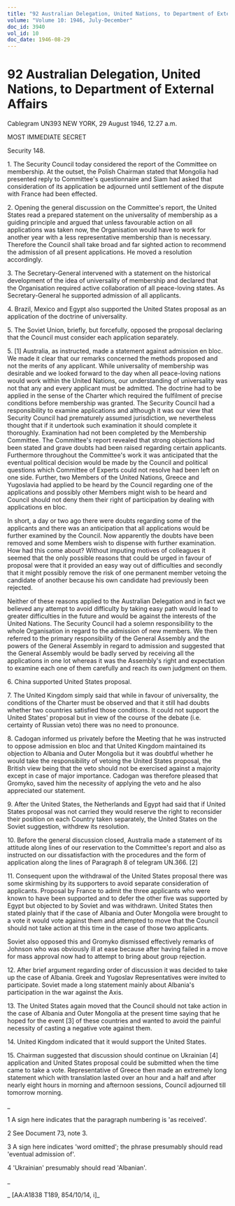 ```yaml
---
title: "92 Australian Delegation, United Nations, to Department of External Affairs"
volume: "Volume 10: 1946, July-December"
doc_id: 3940
vol_id: 10
doc_date: 1946-08-29
---
```


# 92 Australian Delegation, United Nations, to Department of External Affairs

Cablegram UN393 NEW YORK, 29 August 1946, 12.27 a.m.

MOST IMMEDIATE SECRET

Security 148.

1\. The Security Council today considered the report of the Committee on membership. At the outset, the Polish Chairman stated that Mongolia had presented reply to Committee's questionnaire and Siam had asked that consideration of its application be adjourned until settlement of the dispute with France had been effected.

2\. Opening the general discussion on the Committee's report, the United States read a prepared statement on the universality of membership as a guiding principle and argued that unless favourable action on all applications was taken now, the Organisation would have to work for another year with a less representative membership than is necessary. Therefore the Council shall take broad and far sighted action to recommend the admission of all present applications. He moved a resolution accordingly.

3\. The Secretary-General intervened with a statement on the historical development of the idea of universality of membership and declared that the Organisation required active collaboration of all peace-loving states. As Secretary-General he supported admission of all applicants.

4\. Brazil, Mexico and Egypt also supported the United States proposal as an application of the doctrine of universality.

5\. The Soviet Union, briefly, but forcefully, opposed the proposal declaring that the Council must consider each application separately.

5\. [1] Australia, as instructed, made a statement against admission en bloc. We made it clear that our remarks concerned the methods proposed and not the merits of any applicant. While universality of membership was desirable and we looked forward to the day when all peace-loving nations would work within the United Nations, our understanding of universality was not that any and every applicant must be admitted. The doctrine had to be applied in the sense of the Charter which required the fulfilment of precise conditions before membership was granted. The Security Council had a responsibility to examine applications and although it was our view that Security Council had prematurely assumed jurisdiction, we nevertheless thought that if it undertook such examination it should complete it thoroughly. Examination had not been completed by the Membership Committee. The Committee's report revealed that strong objections had been stated and grave doubts had been raised regarding certain applicants. Furthermore throughout the Committee's work it was anticipated that the eventual political decision would be made by the Council and political questions which Committee of Experts could not resolve had been left on one side. Further, two Members of the United Nations, Greece and Yugoslavia had applied to be heard by the Council regarding one of the applications and possibly other Members might wish to be heard and Council should not deny them their right of participation by dealing with applications en bloc.

In short, a day or two ago there were doubts regarding some of the applicants and there was an anticipation that all applications would be further examined by the Council. Now apparently the doubts have been removed and some Members wish to dispense with further examination. How had this come about? Without imputing motives of colleagues it seemed that the only possible reasons that could be urged in favour of proposal were that it provided an easy way out of difficulties and secondly that it might possibly remove the risk of one permanent member vetoing the candidate of another because his own candidate had previously been rejected.

Neither of these reasons applied to the Australian Delegation and in fact we believed any attempt to avoid difficulty by taking easy path would lead to greater difficulties in the future and would be against the interests of the United Nations. The Security Council had a solemn responsibility to the whole Organisation in regard to the admission of new members. We then referred to the primary responsibility of the General Assembly and the powers of the General Assembly in regard to admission and suggested that the General Assembly would be badly served by receiving all the applications in one lot whereas it was the Assembly's right and expectation to examine each one of them carefully and reach its own judgment on them.

6\. China supported United States proposal.

7\. The United Kingdom simply said that while in favour of universality, the conditions of the Charter must be observed and that it still had doubts whether two countries satisfied those conditions. It could not support the United States' proposal but in view of the course of the debate (i.e. certainty of Russian veto) there was no need to pronounce.

8\. Cadogan informed us privately before the Meeting that he was instructed to oppose admission en bloc and that United Kingdom maintained its objection to Albania and Outer Mongolia but it was doubtful whether he would take the responsibility of vetoing the United States proposal, the British view being that the veto should not be exercised against a majority except in case of major importance. Cadogan was therefore pleased that Gromyko, saved him the necessity of applying the veto and he also appreciated our statement.

9\. After the United States, the Netherlands and Egypt had said that if United States proposal was not carried they would reserve the right to reconsider their position on each Country taken separately, the United States on the Soviet suggestion, withdrew its resolution.

10\. Before the general discussion closed, Australia made a statement of its attitude along lines of our reservation to the Committee's report and also as instructed on our dissatisfaction with the procedures and the form of application along the lines of Paragraph 8 of telegram UN.366. [2]

11\. Consequent upon the withdrawal of the United States proposal there was some skirmishing by its supporters to avoid separate consideration of applicants. Proposal by France to admit the three applicants who were known to have been supported and to defer the other five was supported by Egypt but objected to by Soviet and was withdrawn. United States then stated plainly that if the case of Albania and Outer Mongolia were brought to a vote it would vote against them and attempted to move that the Council should not take action at this time in the case of those two applicants.

Soviet also opposed this and Gromyko dismissed effectively remarks of Johnson who was obviously ill at ease because after having failed in a move for mass approval now had to attempt to bring about group rejection.

12\. After brief argument regarding order of discussion it was decided to take up the case of Albania. Greek and Yugoslav Representatives were invited to participate. Soviet made a long statement mainly about Albania's participation in the war against the Axis.

13\. The United States again moved that the Council should not take action in the case of Albania and Outer Mongolia at the present time saying that he hoped for the event [3] of these countries and wanted to avoid the painful necessity of casting a negative vote against them.

14\. United Kingdom indicated that it would support the United States.

15\. Chairman suggested that discussion should continue on Ukrainian [4] application and United States proposal could be submitted when the time came to take a vote. Representative of Greece then made an extremely long statement which with translation lasted over an hour and a half and after nearly eight hours in morning and afternoon sessions, Council adjourned till tomorrow morning.

_

1 A sign here indicates that the paragraph numbering is 'as received'.

2 See Document 73, note 3.

3 A sign here indicates 'word omitted'; the phrase presumably should read 'eventual admission of'.

4 'Ukrainian' presumably should read 'Albanian'.

_

_ [AA:A1838 T189, 854/10/14, i]_
